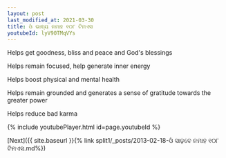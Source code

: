 ```yaml
---
layout: post
last_modified_at: 2021-03-30
title: ଓଁ ଭାଵ୍ୟ ନମାହ ୧୦୮ ଟିମଏସ
youtubeId: lyV90TMqVYs
---
```

 
 
Helps get goodness, bliss and peace and God's blessings
 
Helps remain focused, help generate inner energy 
 
Helps boost physical and mental health 
 
Helps remain grounded and generates a sense of gratitude towards the greater power 
 
Helps reduce bad karma
 
 
 
 


{% include youtubePlayer.html id=page.youtubeId %}
 
[Next]({{ site.baseurl }}{% link  split1/_posts/2013-02-18-ଓଁ ସାଢ଼ବେ ନମାହ ୧୦୮ ଟିମଏସ.md%})
 
